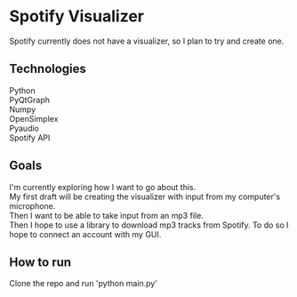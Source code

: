 # Spotify Visualizer

Spotify currently does not have a visualizer, so I plan to try and create one. 

## Technologies
Python <br /> PyQtGraph <br /> Numpy <br /> OpenSimplex <br /> Pyaudio <br /> Spotify API

## Goals
I'm currently exploring how I want to go about this. <br /> My first draft will be creating the visualizer with input from my computer's microphone. <br /> Then I want to be able to take input from an mp3 file. <br /> Then I hope to use a library to download mp3 tracks from Spotify. To do so I hope to connect an account with my GUI.

## How to run
Clone the repo and run 'python main.py'
